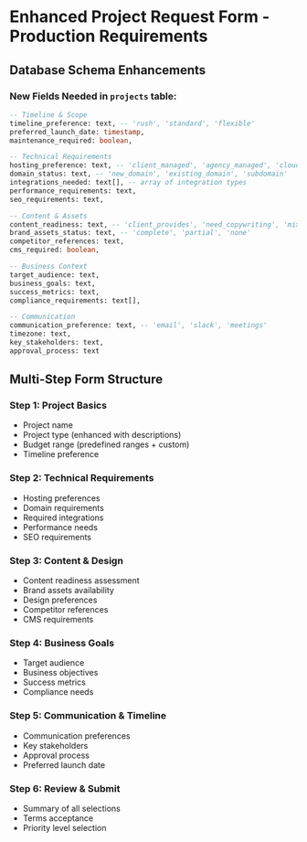 # Enhanced Project Request Form - Production Requirements

## Database Schema Enhancements

### New Fields Needed in `projects` table:
```sql
-- Timeline & Scope
timeline_preference: text, -- 'rush', 'standard', 'flexible'
preferred_launch_date: timestamp,
maintenance_required: boolean,

-- Technical Requirements  
hosting_preference: text, -- 'client_managed', 'agency_managed', 'cloud_provider'
domain_status: text, -- 'new_domain', 'existing_domain', 'subdomain'
integrations_needed: text[], -- array of integration types
performance_requirements: text,
seo_requirements: text,

-- Content & Assets
content_readiness: text, -- 'client_provides', 'need_copywriting', 'mixed'
brand_assets_status: text, -- 'complete', 'partial', 'none'
competitor_references: text,
cms_required: boolean,

-- Business Context
target_audience: text,
business_goals: text,
success_metrics: text,
compliance_requirements: text[],

-- Communication
communication_preference: text, -- 'email', 'slack', 'meetings'
timezone: text,
key_stakeholders: text,
approval_process: text
```

## Multi-Step Form Structure

### Step 1: Project Basics
- Project name
- Project type (enhanced with descriptions)
- Budget range (predefined ranges + custom)
- Timeline preference

### Step 2: Technical Requirements
- Hosting preferences
- Domain requirements
- Required integrations
- Performance needs
- SEO requirements

### Step 3: Content & Design
- Content readiness assessment
- Brand assets availability
- Design preferences
- Competitor references
- CMS requirements

### Step 4: Business Goals
- Target audience
- Business objectives
- Success metrics
- Compliance needs

### Step 5: Communication & Timeline
- Communication preferences
- Key stakeholders
- Approval process
- Preferred launch date

### Step 6: Review & Submit
- Summary of all selections
- Terms acceptance
- Priority level selection